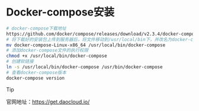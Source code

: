 # Docker-compose安装

```bash
# docker-compose下载地址
https://github.com/docker/compose/releases/download/v2.3.4/docker-compose-linux-x86_64
# 将下载好的安装包上传到服务器后，将文件移动到/usr/local/bin下，并改名为docker-compose
mv docker-compose-Linux-x86_64 /usr/local/bin/docker-compose
# 添加docker-compose文件的执行权限
chmod +x /usr/local/bin/docker-compose
# 创建软链接
ln -s /usr/local/bin/docker-compose /usr/bin/docker-compose
# 查看docker-compose版本
docker-compose version
```

> [!TIP]
>
> 官网地址：https://get.daocloud.io/
